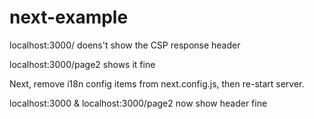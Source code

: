 # next-example

localhost:3000/ doens't show the CSP response header

localhost:3000/page2 shows it fine

Next, remove i18n config items from next.config.js, then re-start server.

localhost:3000 & localhost:3000/page2 now show header fine
